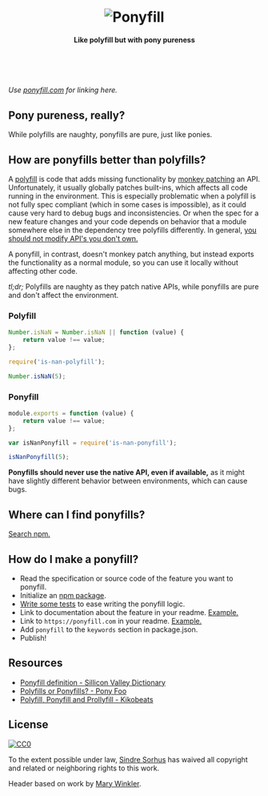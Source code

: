 <h1 align="center">
	<img src="media/header-min.svg" alt="Ponyfill">
</h1>

<h4 align="center">Like polyfill but with pony pureness</h4><br><br><br>

*Use [ponyfill.com](https://ponyfill.com) for linking here.*


## Pony pureness, really?

While polyfills are naughty, ponyfills are pure, just like ponies.


## How are ponyfills better than polyfills?

A [polyfill](https://en.wikipedia.org/wiki/Polyfill) is code that adds missing functionality by [monkey patching](https://en.wikipedia.org/wiki/Monkey_patch) an API. Unfortunately, it usually globally patches built-ins, which affects all code running in the environment. This is especially problematic when a polyfill is not fully spec compliant (which in some cases is impossible), as it could cause very hard to debug bugs and inconsistencies. Or when the spec for a new feature changes and your code depends on behavior that a module somewhere else in the dependency tree polyfills differently. In general, [you should not modify API's you don't own.](https://www.nczonline.net/blog/2010/03/02/maintainable-javascript-dont-modify-objects-you-down-own/)

A ponyfill, in contrast, doesn't monkey patch anything, but instead exports the functionality as a normal module, so you can use it locally without affecting other code.

*tl;dr;* Polyfills are naughty as they patch native APIs, while ponyfills are pure and don't affect the environment.

### Polyfill

```js
Number.isNaN = Number.isNaN || function (value) {
	return value !== value;
};
```

```js
require('is-nan-polyfill');

Number.isNaN(5);
```

### Ponyfill

```js
module.exports = function (value) {
	return value !== value;
};
```

```js
var isNanPonyfill = require('is-nan-ponyfill');

isNanPonyfill(5);
```

**Ponyfills should never use the native API, even if available,** as it might have slightly different behavior between environments, which can cause bugs.


## Where can I find ponyfills?

[Search npm.](https://www.npmjs.com/search?q=keywords%3Aponyfill)


## How do I make a ponyfill?

- Read the specification or source code of the feature you want to ponyfill.
- Initialize an [npm package](https://github.com/sindresorhus/generator-nm).
- [Write some tests](https://ava.li) to ease writing the ponyfill logic.
- Link to documentation about the feature in your readme. [Example.](https://github.com/sindresorhus/buffer-includes#readme)
- Link to `https://ponyfill.com` in your readme. [Example.](https://github.com/sindresorhus/object-assign#readme)
- Add `ponyfill` to the `keywords` section in package.json.
- Publish!


## Resources

- [Ponyfill definition - Sillicon Valley Dictionary](http://svdictionary.com/words/ponyfill)
- [Polyfills or Ponyfills? - Pony Foo](https://ponyfoo.com/articles/polyfills-or-ponyfills)
- [Polyfill, Ponyfill and Prollyfill - Kikobeats](https://kikobeats.com/polyfill-ponyfill-and-prollyfill/)


## License

[![CC0](http://mirrors.creativecommons.org/presskit/buttons/88x31/svg/cc-zero.svg)](https://creativecommons.org/publicdomain/zero/1.0/)

To the extent possible under law, [Sindre Sorhus](https://sindresorhus.com) has waived all copyright and related or neighboring rights to this work.

Header based on work by [Mary Winkler](https://www.vecteezy.com/members/acrylicana).
